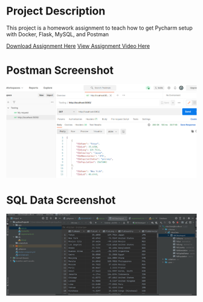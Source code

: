# Project Description
This project is a homework assignment to teach how to get Pycharm setup with Docker, Flask, MySQL, and Postman

[Download Assignment Here](PPFSQL-Homework.pdf)
[View Assignment Video Here](https://youtu.be/J9G-3uyy1Tg)
# Postman Screenshot
![postman request output](screenshots/postman.jpg)
# SQL Data Screenshot
![pycharm data query](screenshots/citiesimport.jpg)
